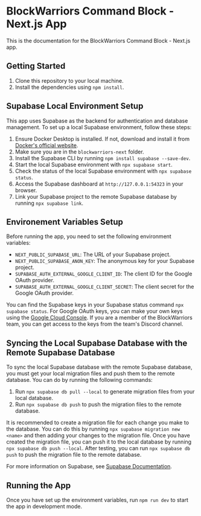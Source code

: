 # BlockWarriors Command Block - Next.js App

This is the documentation for the BlockWarriors Command Block - Next.js app.

## Getting Started

1. Clone this repository to your local machine.
2. Install the dependencies using `npm install`.

## Supabase Local Environment Setup

This app uses Supabase as the backend for authentication and database management. To set up a local Supabase environment, follow these steps:

1. Ensure Docker Desktop is installed. If not, download and install it from [Docker's official website](https://www.docker.com/get-started/).
2. Make sure you are in the `blockwarriors-next` folder.
3. Install the Supabase CLI by running `npm install supabase --save-dev`.
4. Start the local Supabase environment with `npx supabase start`.
5. Check the status of the local Supabase environment with `npx supabase status`.
6. Access the Supabase dashboard at `http://127.0.0.1:54323` in your browser.
7. Link your Supabase project to the remote Supabase database by running `npx supabase link`.

## Environement Variables Setup

Before running the app, you need to set the following environment variables:

- `NEXT_PUBLIC_SUPABASE_URL`: The URL of your Supabase project.
- `NEXT_PUBLIC_SUPABASE_ANON_KEY`: The anonymous key for your Supabase project.
- `SUPABASE_AUTH_EXTERNAL_GOOGLE_CLIENT_ID`: The client ID for the Google OAuth provider.
- `SUPABASE_AUTH_EXTERNAL_GOOGLE_CLIENT_SECRET`: The client secret for the Google OAuth provider.

You can find the Supabase keys in your Supabase status command `npx supabase status`. For Google OAuth keys, you can make your own keys using the [Google Cloud Console](https://console.cloud.google.com/auth/overview). If you are a member of the BlockWarriors team, you can get access to the keys from the team's Discord channel.

## Syncing the Local Supabase Database with the Remote Supabase Database

To sync the local Supabase database with the remote Supabase database, you must get your local migration files and push them to the remote database. You can do by running the following commands:

1. Run `npx supabase db pull --local` to generate migration files from your local database.
2. Run `npx supabase db push` to push the migration files to the remote database.

It is recommended to create a migration file for each change you make to the database. You can do this by running `npx supabase migration new <name>` and then adding your changes to the migration file. Once you have created the migration file, you can push it to the local database by running `npx supabase db push --local`. After testing, you can run `npx supabase db push` to push the migration file to the remote database.

For more information on Supabase, see [Supabase Documentation](https://supabase.com/docs/reference/cli/supabase-bootstrap).

## Running the App

Once you have set up the environment variables, run `npm run dev` to start the app in development mode.
